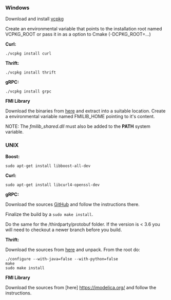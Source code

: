 
### Windows

Download and install [vcpkg](https://github.com/Microsoft/vcpkg)

Create an environmental variable that points to the installation root named VCPKG_ROOT or pass it in as a option to Cmake (-DCPKG_ROOT=...)

**Curl:**
```
./vcpkg install curl
``` 
**Thrift:**
```
./vcpkg install thrift
```
**gRPC:**
```
./vcpkg install grpc
```

**FMI Library**

Download the binaries from [here](https://jmodelica.org/) and extract into a suitable location. 
Create a environmental variable named FMILIB_HOME pointing to it's content.

NOTE: The _fmilib_shared.dll_ must also be added to the **PATH** system variable. 


### UNIX


**Boost:**
```
sudo apt-get install libboost-all-dev
```
**Curl:**
```
sudo apt-get install libcurl4-openssl-dev
```
**gRPC:**

Download the sources [GitHub](https://github.com/grpc/grpc) and follow the instructions there. 

Finalize the build by a ```sudo make install```. 

Do the same for the /thirdparty/protobuf folder. If the version is < 3.6 you will need to checkout a newer branch before you build.

**Thrift:**

Download the sources from [here](https://thrift.apache.org/download) and unpack.
From the root do:
```
./configure --with-java=false --with-python=false
make
sudo make install
``` 

**FMI Library**

Download the sources from [here] https://jmodelica.org/ and follow the instructions.

